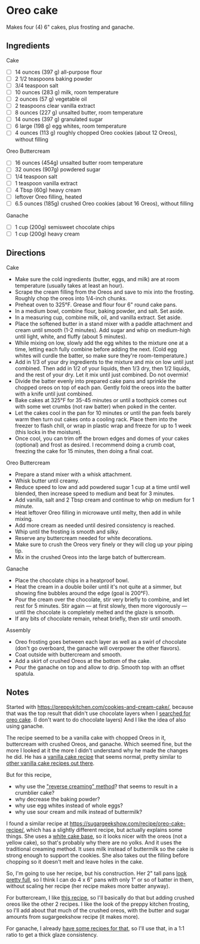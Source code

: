 # Oreo cake

Makes four (4) 6" cakes, plus frosting and ganache.

## Ingredients

Cake

* [ ] 14 ounces (397 g) all-purpose flour
* [ ] 2 1/2 teaspoons baking powder
* [ ] 3/4 teaspoon salt
* [ ] 10 ounces (283 g) milk, room temperature
* [ ] 2 ounces (57 g) vegetable oil
* [ ] 2 teaspoons clear vanilla extract
* [ ] 8 ounces (227 g) unsalted butter, room temperature
* [ ] 14 ounces (397 g) granulated sugar
* [ ] 6 large (198 g) egg whites, room temperature
* [ ] 4 ounces (113 g) roughly chopped Oreo cookies (about 12 Oreos), without filling

Oreo Buttercream

* [ ] 16 ounces (454g) unsalted butter room temperature
* [ ] 32 ounces (907g) powdered sugar
* [ ] 1/4 teaspoon salt
* [ ] 1 teaspoon vanilla extract
* [ ] 4 Tbsp (60g) heavy cream
* [ ] leftover Oreo filling, heated
* [ ] 6.5 ounces (185g) crushed Oreo cookies (about 16 Oreos), without filling

Ganache

* [ ] 1 cup (200g) semisweet chocolate chips
* [ ] 1 cup (200g) heavy cream

## Directions

Cake

* Make sure the cold ingredients (butter, eggs, and milk) are at room temperature (usually takes at least an hour).
* Scrape the cream filling from the Oreos and save to mix into the frosting. Roughly chop the oreos into 1/4-inch chunks.
* Preheat oven to 325°F. Grease and flour four 6" round cake pans.
* In a medium bowl, combine flour, baking powder, and salt. Set aside.
* In a measuring cup, combine milk, oil, and vanilla extract. Set aside.
* Place the softened butter in a stand mixer with a paddle attachment and cream until smooth (1-2 minutes). Add sugar and whip on medium-high until light, white, and fluffy (about 5 minutes).
* While mixing on low, slowly add the egg whites to the mixture one at a time, letting each fully combine before adding the next. (Cold egg whites will curdle the batter, so make sure they're room-temperature.)
* Add in 1/3 of your dry ingredients to the mixture and mix on low until just combined. Then add in 1/2 of your liquids, then 1/3 dry, then 1/2 liquids, and the rest of your dry. Let it mix until just combined. Do not overmix!
* Divide the batter evenly into prepared cake pans and sprinkle the chopped oreos on top of each pan. Gently fold the oreos into the batter with a knife until just combined.
* Bake cakes at 325°F for 35-45 minutes or until a toothpick comes out with some wet crumbs (not raw batter) when poked in the center.
* Let the cakes cool in the pan for 10 minutes or until the pan feels barely warm then turn out cakes onto a cooling rack. Place them into the freezer to flash chill, or wrap in plastic wrap and freeze for up to 1 week (this locks in the moisture).
* Once cool, you can trim off the brown edges and domes of your cakes (optional) and frost as desired. I recommend doing a crumb coat, freezing the cake for 15 minutes, then doing a final coat.

Oreo Buttercream

* Prepare a stand mixer with a whisk attachment.
* Whisk butter until creamy.
* Reduce speed to low and add powdered sugar 1 cup at a time until well blended, then increase speed to medium and beat for 3 minutes.
* Add vanilla, salt and 2 Tbsp cream and continue to whip on medium for 1 minute.
* Heat leftover Oreo filling in microwave until melty, then add in while mixing.
* Add more cream as needed until desired consistency is reached.
* Whip until the frosting is smooth and silky.
* Reserve any buttercream needed for white decorations.
* Make sure to crush the Oreos very finely or they will clog up your piping tip.
* Mix in the crushed Oreos into the large batch of buttercream.

Ganache

* Place the chocolate chips in a heatproof bowl.
* Heat the cream in a double boiler until it's not quite at a simmer, but showing fine bubbles around the edge (goal is 200°F).
* Pour the cream over the chocolate, stir very briefly to combine, and let rest for 5 minutes. Stir again — at first slowly, then more vigorously — until the chocolate is completely melted and the glaze is smooth.
* If any bits of chocolate remain, reheat briefly, then stir until smooth.

Assembly

* Oreo frosting goes between each layer as well as a swirl of chocolate (don't go overboard, the ganache will overpower the other flavors).
* Coat outside with buttercream and smooth.
* Add a skirt of crushed Oreos at the bottom of the cake.
* Pour the ganache on top and allow to drip. Smooth top with an offset spatula.

## Notes

Started with https://preppykitchen.com/cookies-and-cream-cake/, because that was the top result that didn't use chocolate layers when I [searched for oreo cake](https://www.google.com/search?q=oreo+cake).
(I don't want to do chocolate layers)
And I like the idea of also using ganache.

The recipe seemed to be a vanilla cake with chopped Oreos in it, buttercream with crushed Oreos, and ganache.
Which seemed fine, but the more I looked at it the more I didn't understand why he made the changes he did.
He has a [vanilla cake recipe](https://preppykitchen.com/1448-2/) that seems normal, pretty similar to [other vanilla cake recipes out there](https://livforcake.com/vanilla-cake/#wprm-recipe-container-8624).

But for this recipe,
* why use the ["reverse creaming" method](https://www.kingarthurbaking.com/blog/2022/03/09/what-is-reverse-creaming-and-why-does-it-make-great-cake)? that seems to result in a crumblier cake?
* why decrease the baking powder?
* why use egg whites instead of whole eggs?
* why use sour cream and milk instead of buttermilk?

I found a similar recipe at https://sugargeekshow.com/recipe/oreo-cake-recipe/, which has a slightly different recipe, but actually explains some things.
She uses a [white cake base](https://sugargeekshow.com/recipe/white-cake-recipe/), so it looks nicer with the oreos (not a yellow cake), so that's probably why there are no yolks.
And it uses the traditional creaming method.
It uses milk instead of buttermilk so the cake is strong enough to support the cookies.
She also takes out the filling before chopping so it doesn't melt and leave holes in the cake.

So, I'm going to use her recipe, but his construction.
Her 2" tall pans [look pretty full](https://sugargeekshow.com/wp-content/uploads/2021/02/oreo_cake_recipe-15-of-32.jpg), so I think I can do 4 x 6" pans with only 1" or so of batter in them, without scaling her recipe (her recipe makes more batter anyway).

For buttercream, I like [this recipe](https://livforcake.com/simple-vanilla-buttercream/), so I'll basically do that but adding crushed oreos like the other 2 recipes. I like the look of the preppy kitchen frosting, so I'll add about that much of the crushed oreos, with the butter and sugar amounts from sugargeekshow recipe (it makes more).

For ganache, I already [have some recipes for that](./chocolate-ganache.md), so I'll use that, in a 1:1 ratio to get a thick glaze consistency.
